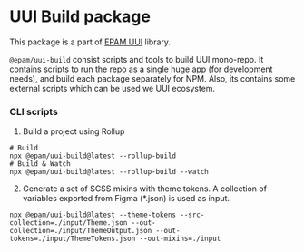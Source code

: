 # UUI Build package

This package is a part of [EPAM UUI](https://github.com/epam/UUI) library.

`@epam/uui-build` consist scripts and tools to build UUI mono-repo. It contains scripts to run the repo as a single huge app (for development needs), and build each package separately for NPM.
Also, its contains some external scripts which can be used we UUI ecosystem.

### CLI scripts
1. Build a project using Rollup
```shell
# Build
npx @epam/uui-build@latest --rollup-build
# Build & Watch
npx @epam/uui-build@latest --rollup-build --watch
```

2. Generate a set of SCSS mixins with theme tokens. A collection of variables exported from Figma (*.json) is used as input.
```shell
npx @epam/uui-build@latest --theme-tokens --src-collection=./input/Theme.json --out-collection=./input/ThemeOutput.json --out-tokens=./input/ThemeTokens.json --out-mixins=./input
```
